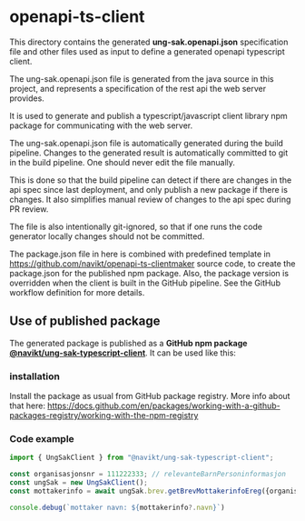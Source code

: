 openapi-ts-client
=================

This directory contains the generated **ung-sak.openapi.json** specification file and other files used as input to define
a generated openapi typescript client.

The ung-sak.openapi.json file is generated from the java source in this project, and represents a specification of the 
rest api the web server provides.

It is used to generate and publish a typescript/javascript client library npm package for communicating with the web server.

The ung-sak.openapi.json file is automatically generated during the build pipeline. Changes to the generated result is 
automatically committed to git in the build pipeline. One should never edit the file manually.

This is done so that the build pipeline can detect if there are changes in the api spec since last deployment, and only
publish a new package if there is changes. It also simplifies manual review of changes to the api spec during PR review.

The file is also intentionally git-ignored, so that if one runs the code generator locally changes should not be committed.

The package.json file in here is combined with predefined template in https://github.com/navikt/openapi-ts-clientmaker 
source code, to create the package.json for the published npm package. Also, the package version is overridden when the 
client is built in the GitHub pipeline. See the GitHub workflow definition for more details.

## Use of published package

The generated package is published as a **GitHub npm package 
[@navikt/ung-sak-typescript-client](https://github.com/navikt/ung-sak/pkgs/npm/ung-sak-typescript-client)**.
It can be used like this:

### installation
Install the package as usual from GitHub package registry. More info about that here: 
 https://docs.github.com/en/packages/working-with-a-github-packages-registry/working-with-the-npm-registry

### Code example
```typescript
import { UngSakClient } from "@navikt/ung-sak-typescript-client";

const organisasjonsnr = 111222333; // relevanteBarnPersoninformasjon
const ungSak = new UngSakClient();
const mottakerinfo = await ungSak.brev.getBrevMottakerinfoEreg({organisasjonsnr})

console.debug(`mottaker navn: ${mottakerinfo?.navn}`)
```
